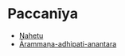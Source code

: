 # Paccanīya

* [Nahetu](Paccaniya/Nahetu.md)
* [Ārammaṇa-adhipati-anantara](Paccaniya/Arammana-adhipati-anantara.md)
